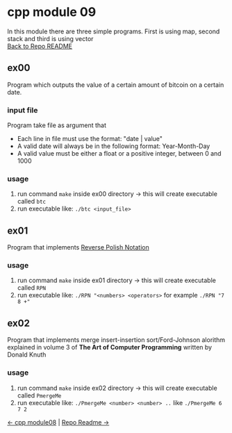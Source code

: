 # cpp module 09
In this module there are three simple programs. First is using map, second stack and third is using vector   
[Back to Repo README](../README.md)

## ex00
Program which outputs the value of a certain amount of bitcoin on a certain date.
### input file
Program take file as argument that
- Each line in file must use the format: "date | value"
- A valid date will always be in the following format: Year-Month-Day
- A valid value must be either a float or a positive integer, between 0 and 1000

### usage
1. run command `make` inside ex00 directory -> this will create executable called `btc`
2. run executable like: `./btc <input_file>`

## ex01
Program that implements [Reverse Polish Notation](https://en.wikipedia.org/wiki/Reverse_Polish_notation#:~:text=In%20reverse%20Polish%20notation%2C%20the,5%20is%20added%20to%20it.)
### usage
1. run command `make` inside ex01 directory -> this will create executable called `RPN`
2. run executable like: `./RPN "<numbers> <operators>` for example `./RPN "7 8 +"`

## ex02
Program that implements merge insert-insertion sort/Ford-Johnson alorithm explained in volume 3 of  __The Art of Computer Programming__ written by Donald Knuth
### usage
1. run command `make` inside ex02 directory -> this will create executable called `PmergeMe`
2. run executable like: `./PmergeMe <number> <number> ..` like `./PmergeMe 6 7 2`


[← cpp module08](../cpp08/README.md) | [Repo Readme →](../README.md) 

